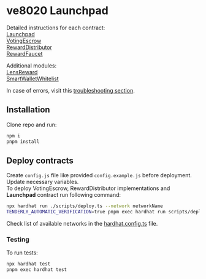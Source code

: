 # ve8020 Launchpad

Detailed instructions for each contract:  
[Launchpad](./docs/1_Launchpad.md)  
[VotingEscrow](./docs/2_VotingEscrow.md)  
[RewardDistributor](./docs/3_RewardDistributor.md)  
[RewardFaucet](./docs/4_RewardFaucet.md)  

Additional modules:  
[LensReward](./docs/misc_docs/LensReward.md)  
[SmartWalletWhitelist](./docs/misc_docs/SmartWalletWhitelist.md)  


In case of errors, visit this [troubleshooting section](./docs/misc_docs/Troubleshooting.md).


## Installation
Clone repo and run:  

```sh
npm i
pnpm install
```


## Deploy contracts
Create `config.js` file like provided `config.example.js` before deployment. Update necessary variables.  
To deploy VotingEscrow, RewardDistributor implementations and **Launchpad** contract run following command:  
```sh
npx hardhat run ./scripts/deploy.ts --network networkName
TENDERLY_AUTOMATIC_VERIFICATION=true pnpm exec hardhat run scripts/deploy.ts --network baseTenderly

```
Check list of available networks in the [hardhat.config.ts](./hardhat.config.ts) file.


### Testing
To run tests:  
```sh
npx hardhat test  
pnpm exec hardhat test
```

